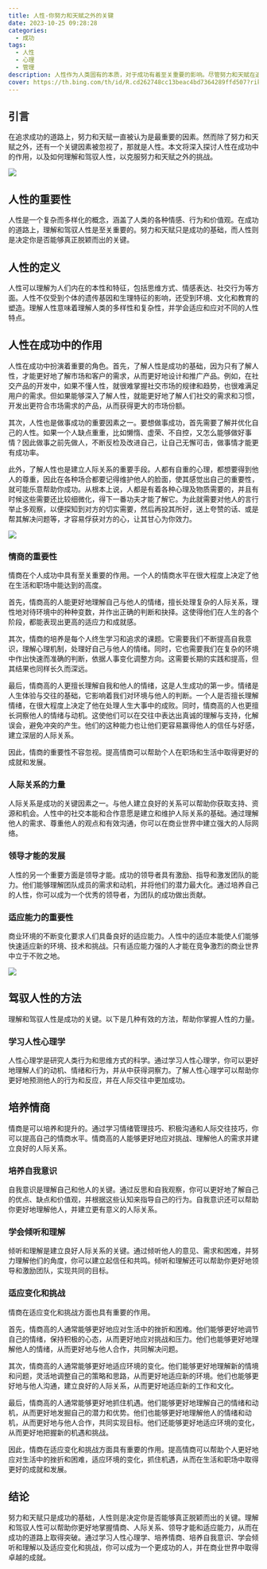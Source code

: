 ```yaml
---
title: 人性-你努力和天赋之外的关键
date: 2023-10-25 09:28:28
categories:
  - 成功
tags:
  - 人性
  - 心理
  - 管理
description: 人性作为人类固有的本质，对于成功有着至关重要的影响。尽管努力和天赋在追求成功的过程中具有不可忽视的作用，但人性作为这两个要素的连接桥梁，同样扮演着关键的角色。
cover: https://th.bing.com/th/id/R.cd262748cc13beac4bd7364289ffd507?rik=eFAdSgxN9Zvl9w&riu=http%3a%2f%2fseopic.699pic.com%2fphoto%2f50054%2f3517.jpg_wh1200.jpg&ehk=hxI5SkabMGzhFAXL5QHOUg1oBIjFln%2fLpklFp8HZ%2b0o%3d&risl=&pid=ImgRaw&r=0
---
```


## 引言

在追求成功的道路上，努力和天赋一直被认为是最重要的因素。然而除了努力和天赋之外，还有一个关键因素被忽视了，那就是人性。本文将深入探讨人性在成功中的作用，以及如何理解和驾驭人性，以克服努力和天赋之外的挑战。

![](https://cdn.jsdelivr.net/gh/PirlosM/image@main/20231025123827.png)

## 人性的重要性

人性是一个复杂而多样化的概念，涵盖了人类的各种情感、行为和价值观。在成功的道路上，理解和驾驭人性是至关重要的。努力和天赋只是成功的基础，而人性则是决定你是否能够真正脱颖而出的关键。

## 人性的定义

人性可以理解为人们内在的本性和特征，包括思维方式、情感表达、社交行为等方面。人性不仅受到个体的遗传基因和生理特征的影响，还受到环境、文化和教育的塑造。理解人性意味着理解人类的多样性和复杂性，并学会适应和应对不同的人性特点。

## 人性在成功中的作用

人性在成功中扮演着重要的角色。首先，了解人性是成功的基础，因为只有了解人性，才能更好地了解市场和客户的需求，从而更好地设计和推广产品。例如，在社交产品的开发中，如果不懂人性，就很难掌握社交市场的规律和趋势，也很难满足用户的需求。但如果能够深入了解人性，就能更好地了解人们社交的需求和习惯，开发出更符合市场需求的产品，从而获得更大的市场份额。

其次，人性也是做事成功的重要因素之一。要想做事成功，首先需要了解并优化自己的人性。如果一个人缺点重重，比如懒惰、虚荣、不自控，又怎么能够做好事情？因此做事之前先做人，不断反检及改进自己，让自己无懈可击，做事情才能更有成功率。

此外，了解人性也是建立人际关系的重要手段。人都有自重的心理，都想要得到他人的尊重，因此在各种场合都要记得维护他人的脸面，使其感觉出自己的重要性，就可能乐意帮助你成功。从根本上说，人都是有着各种心理及物质需要的，并且有时候这些需要还比较细微化，得下一番功夫才能了解它。为此就需要对他人的言行举止多观察，以便探知到对方的切实需要，然后再投其所好，送上夸赞的话、或是帮其解决问题等，才容易俘获对方的心，让其甘心为你效力。

![](https://cdn.jsdelivr.net/gh/PirlosM/image@main/20231025123914.png)

### 情商的重要性

情商在个人成功中具有至关重要的作用。一个人的情商水平在很大程度上决定了他在生活和职场中能达到的高度。

首先，情商高的人能更好地理解自己与他人的情绪，擅长处理复杂的人际关系，理性地对待环境中的种种变数，并作出正确的判断和抉择。这使得他们在人生的各个阶段，都能表现出更高的适应力和成就感。

其次，情商的培养是每个人终生学习和追求的课题。它需要我们不断提高自我意识，理解心理机制，处理好自己与他人的情绪。同时，它也需要我们在复杂的环境中作出快速而准确的判断，依据人事变化调整方向。这需要长期的实践和提高，但其结果也同样长久而深远。

最后，情商高的人更擅长理解自我和他人的情绪，这是人生成功的第一步。情绪是人生体验与交往的基础，它影响着我们对环境与他人的判断。一个人是否擅长理解情绪，在很大程度上决定了他在处理人生大事中的成败。同时，情商高的人也更擅长洞察他人的情绪与动机。这使他们可以在交往中表达出真诚的理解与支持，化解误会，避免冲突的产生。他们的这种能力也让他们更容易赢得他人的信任与好感，建立深层的人际关系。

因此，情商的重要性不容忽视。提高情商可以帮助个人在职场和生活中取得更好的成就和发展。

### 人际关系的力量

人际关系是成功的关键因素之一。与他人建立良好的关系可以帮助你获取支持、资源和机会。人性中的社交本能和合作意愿是建立和维护人际关系的基础。通过理解他人的需求、尊重他人的观点和有效沟通，你可以在商业世界中建立强大的人际网络。

### 领导才能的发展

人性的另一个重要方面是领导才能。成功的领导者具有激励、指导和激发团队的能力。他们能够理解团队成员的需求和动机，并将他们的潜力最大化。通过培养自己的人性，你可以成为一个优秀的领导者，为团队的成功做出贡献。

### 适应能力的重要性

商业环境的不断变化要求人们具备良好的适应能力。人性中的适应本能使人们能够快速适应新的环境、技术和挑战。只有适应能力强的人才能在竞争激烈的商业世界中立于不败之地。

![](https://cdn.jsdelivr.net/gh/PirlosM/image@main/20231025124017.png)

## 驾驭人性的方法
理解和驾驭人性是成功的关键。以下是几种有效的方法，帮助你掌握人性的力量。

### 学习人性心理学

人性心理学是研究人类行为和思维方式的科学。通过学习人性心理学，你可以更好地理解人们的动机、情绪和行为，并从中获得洞察力。了解人性心理学可以帮助你更好地预测他人的行为和反应，并在人际交往中更加成功。

## 培养情商

情商是可以培养和提升的。通过学习情绪管理技巧、积极沟通和人际交往技巧，你可以提高自己的情商水平。情商高的人能够更好地应对挑战、理解他人的需求并建立良好的人际关系。

### 培养自我意识

自我意识是理解自己和他人的关键。通过反思和自我观察，你可以更好地了解自己的优点、缺点和价值观，并根据这些认知来指导自己的行为。自我意识还可以帮助你更好地理解他人，并建立更有意义的人际关系。

### 学会倾听和理解

倾听和理解是建立良好人际关系的关键。通过倾听他人的意见、需求和困难，并努力理解他们的角度，你可以建立起信任和共鸣。倾听和理解还可以帮助你更好地领导和激励团队，实现共同的目标。

### 适应变化和挑战

情商在适应变化和挑战方面也具有重要的作用。

首先，情商高的人通常能够更好地应对生活中的挫折和困难。他们能够更好地调节自己的情绪，保持积极的心态，从而更好地应对挑战和压力。他们也能够更好地理解他人的情绪，从而更好地与他人合作，共同解决问题。

其次，情商高的人通常能够更好地适应环境的变化。他们能够更好地理解新的情境和问题，灵活地调整自己的策略和思路，从而更好地适应新的环境。他们也能够更好地与他人沟通，建立良好的人际关系，从而更好地适应新的工作和文化。

最后，情商高的人通常能够更好地抓住机遇。他们能够更好地理解自己的情绪和动机，从而更好地发掘自己的潜力和优势。他们也能够更好地理解他人的情绪和动机，从而更好地与他人合作，共同实现目标。他们还能够更好地适应环境的变化，从而更好地把握新的机遇和挑战。

因此，情商在适应变化和挑战方面具有重要的作用。提高情商可以帮助个人更好地应对生活中的挫折和困难，适应环境的变化，抓住机遇，从而在生活和职场中取得更好的成就和发展。

## 结论

努力和天赋只是成功的基础，人性则是决定你是否能够真正脱颖而出的关键。理解和驾驭人性可以帮助你更好地掌握情商、人际关系、领导才能和适应能力，从而在成功的道路上取得突破。通过学习人性心理学、培养情商、培养自我意识、学会倾听和理解以及适应变化和挑战，你可以成为一个更成功的人，并在商业世界中取得卓越的成就。